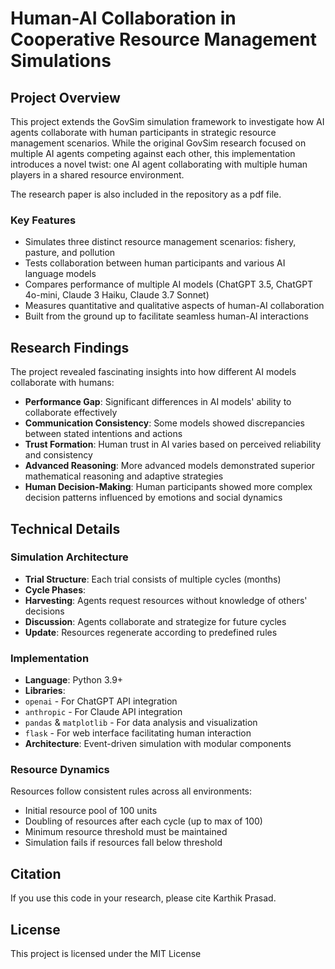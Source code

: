 # Human-AI Collaboration in Cooperative Resource Management Simulations

## Project Overview

This project extends the GovSim simulation framework to investigate how AI agents collaborate with human participants in strategic resource management scenarios. While the original GovSim research focused on multiple AI agents competing against each other, this implementation introduces a novel twist: one AI agent collaborating with multiple human players in a shared resource environment.

The research paper is also included in the repository as a pdf file.

### Key Features

- Simulates three distinct resource management scenarios: fishery, pasture, and pollution
- Tests collaboration between human participants and various AI language models
- Compares performance of multiple AI models (ChatGPT 3.5, ChatGPT 4o-mini, Claude 3 Haiku, Claude 3.7 Sonnet)
- Measures quantitative and qualitative aspects of human-AI collaboration
- Built from the ground up to facilitate seamless human-AI interactions

## Research Findings

The project revealed fascinating insights into how different AI models collaborate with humans:

- **Performance Gap**: Significant differences in AI models' ability to collaborate effectively
- **Communication Consistency**: Some models showed discrepancies between stated intentions and actions
- **Trust Formation**: Human trust in AI varies based on perceived reliability and consistency
- **Advanced Reasoning**: More advanced models demonstrated superior mathematical reasoning and adaptive strategies
- **Human Decision-Making**: Human participants showed more complex decision patterns influenced by emotions and social dynamics

## Technical Details

### Simulation Architecture

- **Trial Structure**: Each trial consists of multiple cycles (months)
- **Cycle Phases**:
 - **Harvesting**: Agents request resources without knowledge of others' decisions
 - **Discussion**: Agents collaborate and strategize for future cycles
 - **Update**: Resources regenerate according to predefined rules

### Implementation

- **Language**: Python 3.9+
- **Libraries**:
 - `openai` - For ChatGPT API integration
 - `anthropic` - For Claude API integration
 - `pandas` & `matplotlib` - For data analysis and visualization
 - `flask` - For web interface facilitating human interaction
- **Architecture**: Event-driven simulation with modular components

### Resource Dynamics

Resources follow consistent rules across all environments:

- Initial resource pool of 100 units
- Doubling of resources after each cycle (up to max of 100)
- Minimum resource threshold must be maintained
- Simulation fails if resources fall below threshold

## Citation
If you use this code in your research, please cite Karthik Prasad.

## License
This project is licensed under the MIT License
